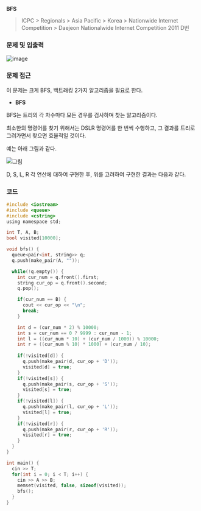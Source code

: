 **BFS**

>  ICPC > Regionals > Asia Pacific > Korea > Nationwide Internet Competition > Daejeon Nationalwide Internet Competition 2011 D번



### 문제 및 입출력

![image](https://user-images.githubusercontent.com/56579239/192792381-a26b4386-901c-4d66-8ae6-81bd3350c1dc.png)



### 문제 접근

이 문제는 크게 BFS, 백트래킹 2가지 알고리즘을 필요로 한다.

- **BFS**

BFS는 트리의 각 차수마다 모든 경우를 검사하며 찾는 알고리즘이다.

최소한의 명령어를 찾기 위해서는
DSLR 명령어를 한 번씩 수행하고, 그 결과를 트리로 그려가면서 찾으면 효율적일 것이다.

예는 아래 그림과 같다.

![그림]()

D, S, L, R 각 연산에 대하여 구현한 후,
위를 고려하여 구현한 결과는 다음과 같다.

### 코드

```c
#include <iostream>
#include <queue>
#include <cstring>
using namespace std;

int T, A, B;
bool visited[10000];

void bfs() {
  queue<pair<int, string>> q;
  q.push(make_pair(A, ""));

  while(!q.empty()) {
    int cur_num = q.front().first;
    string cur_op = q.front().second;
    q.pop();

    if(cur_num == B) {
      cout << cur_op << "\n";
      break;
    }

    int d = (cur_num * 2) % 10000;
    int s = cur_num == 0 ? 9999 : cur_num - 1;
    int l = ((cur_num * 10) + (cur_num / 1000)) % 10000;
    int r = ((cur_num % 10) * 1000) + (cur_num / 10);
    
    if(!visited[d]) {
      q.push(make_pair(d, cur_op + 'D'));
      visited[d] = true;
    }
    if(!visited[s]) {
      q.push(make_pair(s, cur_op + 'S'));
      visited[s] = true;
    }
    if(!visited[l]) {
      q.push(make_pair(l, cur_op + 'L'));
      visited[l] = true;
    }
    if(!visited[r]) {
      q.push(make_pair(r, cur_op + 'R'));
      visited[r] = true;
    }
  }
}

int main() {
  cin >> T;
  for(int i = 0; i < T; i++) {
    cin >> A >> B;
    memset(visited, false, sizeof(visited));
    bfs();
  }
}
```

